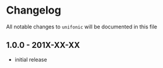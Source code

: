 # Changelog

All notable changes to `unifonic` will be documented in this file

## 1.0.0 - 201X-XX-XX

- initial release
